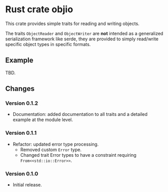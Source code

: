 # Rust crate objio

This crate provides simple traits for reading and writing objects.

The traits `ObjectReader` and `ObjectWriter` are **not** intended as a generalized
serialization framework like serde, they are provided to simply read/write
specific object types in specific formats.

## Example

TBD.

## Changes

### Version 0.1.2

* Documentation: added documentation to all traits and a detailed example at
the module level.

### Version 0.1.1

* Refactor: updated error type processing.
  * Removed custom `Error` type.
  * Changed trait Error types to have a constraint requiring
    `From<<std::io::Error>>`.

### Version 0.1.0

* Initial release.
